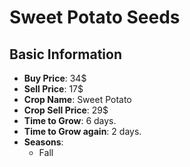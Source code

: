 # Sweet Potato Seeds

## Basic Information

- **Buy Price**: 34$
- **Sell Price**: 17$
- **Crop Name**: Sweet Potato
- **Crop Sell Price**: 29$
- **Time to Grow**: 6 days.
- **Time to Grow again**: 2 days.
- **Seasons**:
  - Fall